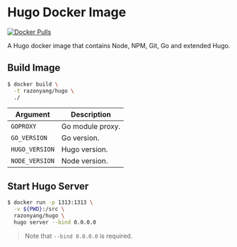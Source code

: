 # Hugo Docker Image

[![Docker Pulls](https://img.shields.io/docker/pulls/razonyang/hugo)](https://hub.docker.com/r/razonyang/hugo)

A Hugo docker image that contains Node, NPM, Git, Go and extended Hugo.

## Build Image

```sh
$ docker build \
  -t razonyang/hugo \
  ./
```

| Argument | Description |
|---|---|
| `GOPROXY` | Go module proxy.
| `GO_VERSION` | Go version.
| `HUGO_VERSION` | Hugo version.
| `NODE_VERSION` | Node version.

## Start Hugo Server

```sh
$ docker run -p 1313:1313 \
  -v ${PWD}:/src \
  razonyang/hugo \
  hugo server --bind 0.0.0.0
```

> Note that `--bind 0.0.0.0` is required.
